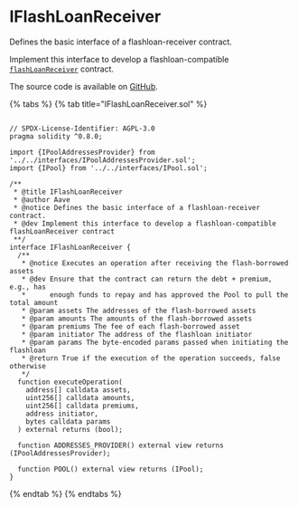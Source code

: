 # IFlashLoanReceiver

Defines the basic interface of a flashloan-receiver contract.

Implement this interface to develop a flashloan-compatible [`flashLoanReceiver`](../base/flashloanreceiverbase.md) contract.

The source code is available on [GitHub](https://github.com/aave/aave-v3-core/blob/master/contracts/flashloan/interfaces/IFlashLoanReceiver.sol).

{% tabs %}
{% tab title="IFlashLoanReceiver.sol" %}
```solidity

// SPDX-License-Identifier: AGPL-3.0
pragma solidity ^0.8.0;

import {IPoolAddressesProvider} from '../../interfaces/IPoolAddressesProvider.sol';
import {IPool} from '../../interfaces/IPool.sol';

/**
 * @title IFlashLoanReceiver
 * @author Aave
 * @notice Defines the basic interface of a flashloan-receiver contract.
 * @dev Implement this interface to develop a flashloan-compatible flashLoanReceiver contract
 **/
interface IFlashLoanReceiver {
  /**
   * @notice Executes an operation after receiving the flash-borrowed assets
   * @dev Ensure that the contract can return the debt + premium, e.g., has
   *      enough funds to repay and has approved the Pool to pull the total amount
   * @param assets The addresses of the flash-borrowed assets
   * @param amounts The amounts of the flash-borrowed assets
   * @param premiums The fee of each flash-borrowed asset
   * @param initiator The address of the flashloan initiator
   * @param params The byte-encoded params passed when initiating the flashloan
   * @return True if the execution of the operation succeeds, false otherwise
   */
  function executeOperation(
    address[] calldata assets,
    uint256[] calldata amounts,
    uint256[] calldata premiums,
    address initiator,
    bytes calldata params
  ) external returns (bool);

  function ADDRESSES_PROVIDER() external view returns (IPoolAddressesProvider);

  function POOL() external view returns (IPool);
}

```
{% endtab %}
{% endtabs %}